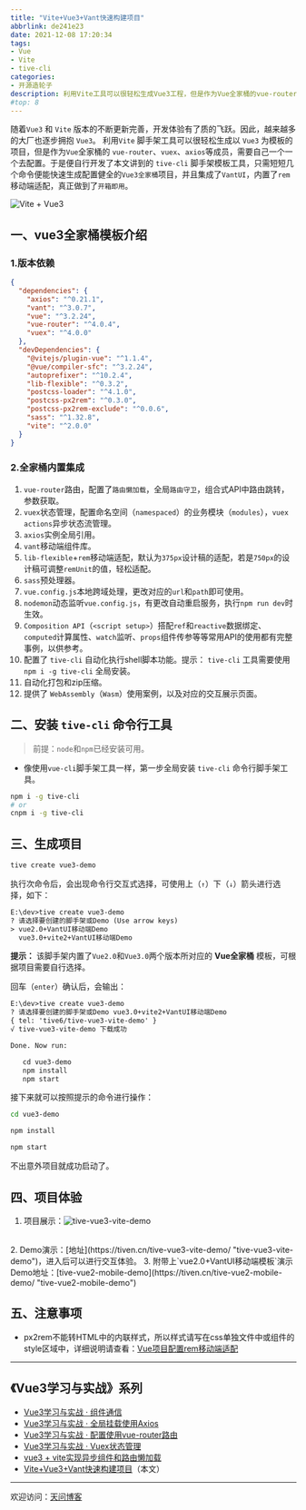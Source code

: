 ```yaml
---
title: "Vite+Vue3+Vant快速构建项目"
abbrlink: de241e23
date: 2021-12-08 17:20:34
tags:
- Vue
- Vite
- tive-cli
categories:
- 开源造轮子
description: 利用Vite工具可以很轻松生成Vue3工程，但是作为Vue全家桶的vue-router、vuex、axios等成员，需要自己一个一个去配置。于是开发了tive-cli脚手架模板工具，只需短短几个命令便能快速生成配置健全的Vue3全家桶项目，并且集成了VantUI，内置了rem移动端适配，真正做到了开箱即用。
#top: 8
---
```


随着`Vue3` 和 `Vite` 版本的不断更新完善，开发体验有了质的飞跃。因此，越来越多的大厂也逐步拥抱 `Vue3`。
利用`Vite` 脚手架工具可以很轻松生成以 `Vue3` 为模板的项目，但是作为`Vue`全家桶的 `vue-router`、`vuex`、`axios`等成员，需要自己一个一个去配置。于是便自行开发了本文讲到的 `tive-cli` 脚手架模板工具，只需短短几个命令便能快速生成配置健全的`Vue3全家桶`项目，并且集成了`VantUI`，内置了`rem`移动端适配，真正做到了`开箱即用`。

![Vite + Vue3](https://tiven.cn/static/img/img-tive-cli-5HtE0nI2K7Ug3p0aKGqWj.jpg)

<!-- more -->

## 一、vue3全家桶模板介绍

### 1.版本依赖

```json
{
  "dependencies": {
    "axios": "^0.21.1",
    "vant": "^3.0.7",
    "vue": "^3.2.24",
    "vue-router": "^4.0.4",
    "vuex": "^4.0.0"
  },
  "devDependencies": {
    "@vitejs/plugin-vue": "^1.1.4",
    "@vue/compiler-sfc": "^3.2.24",
    "autoprefixer": "^10.2.4",
    "lib-flexible": "^0.3.2",
    "postcss-loader": "^4.1.0",
    "postcss-px2rem": "^0.3.0",
    "postcss-px2rem-exclude": "^0.0.6",
    "sass": "^1.32.8",
    "vite": "^2.0.0"
  }
}
```

### 2.全家桶内置集成

1. `vue-router`路由，配置了`路由懒加载`，全局`路由守卫`，组合式API中路由跳转，参数获取。
2. `vuex`状态管理，配置命名空间（`namespaced`）的业务模块（`modules`），`vuex actions`异步状态流管理。 
3. `axios`实例全局引用。
4. `vant`移动端组件库。
5. `lib-flexible`+`rem`移动端适配，默认为`375px`设计稿的适配，若是`750px`的设计稿可调整`remUnit`的值，轻松适配。
6. `sass`预处理器。
7. `vue.config.js`本地跨域处理，更改对应的`url`和`path`即可使用。
8. `nodemon`动态监听`vue.config.js`，有更改自动重启服务，执行`npm run dev`时生效。
9. `Composition API`（`<script setup>`）搭配`ref`和`reactive`数据绑定、`computed`计算属性、`watch`监听、`props`组件传参等等常用API的使用都有完整事例，以供参考。 
10. 配置了 `tive-cli` 自动化执行shell脚本功能。提示： `tive-cli` 工具需要使用 `npm i -g tive-cli` 全局安装。
11. 自动化打包和zip压缩。
12. 提供了 `WebAssembly`（`Wasm`）使用案例，以及对应的交互展示页面。

## 二、安装 `tive-cli` 命令行工具

>前提：`node`和`npm`已经安装可用。

* 像使用`vue-cli`脚手架工具一样，第一步全局安装 `tive-cli` 命令行脚手架工具。

```sh
npm i -g tive-cli
# or
cnpm i -g tive-cli
```

## 三、生成项目

```sh
tive create vue3-demo
```

执行次命令后，会出现命令行交互式选择，可使用上（`↑`）下（`↓`）箭头进行选择，如下：

```txt
E:\dev>tive create vue3-demo
? 请选择要创建的脚手架或Demo (Use arrow keys)
> vue2.0+VantUI移动端Demo
  vue3.0+vite2+VantUI移动端Demo
```

**提示：** 该脚手架内置了`Vue2.0`和`Vue3.0`两个版本所对应的 **Vue全家桶** 模板，可根据项目需要自行选择。

回车（`enter`）确认后，会输出：

```txt
E:\dev>tive create vue3-demo
? 请选择要创建的脚手架或Demo vue3.0+vite2+VantUI移动端Demo
{ tel: 'tive6/tive-vue3-vite-demo' }
√ tive-vue3-vite-demo 下载成功

Done. Now run:

   cd vue3-demo
   npm install
   npm start

```

接下来就可以按照提示的命令进行操作：

```sh
cd vue3-demo

npm install

npm start
```

不出意外项目就成功启动了。

## 四、项目体验

1. 项目展示：![tive-vue3-vite-demo](https://tiven.cn/static/img/img-demo-vue-03-ObdZTqwopBJ4wF6GZoo-0.jpg)
<br>    
2. Demo演示：[地址](https://tiven.cn/tive-vue3-vite-demo/ "tive-vue3-vite-demo")，进入后可以进行交互体验。
3. 附带上`vue2.0+VantUI移动端模板`演示Demo地址：[tive-vue2-mobile-demo](https://tiven.cn/tive-vue2-mobile-demo/ "tive-vue2-mobile-demo")

## 五、注意事项

* px2rem不能转HTML中的内联样式，所以样式请写在css单独文件中或组件的style区域中，详细说明请查看：[Vue项目配置rem移动端适配](https://tiven.cn/p/b1ab6b72/ "Vue项目配置rem移动端适配")

---

## 《Vue3学习与实战》系列

* [Vue3学习与实战 · 组件通信](https://tiven.cn/p/97da9e37/ "Vue3组件通信")
* [Vue3学习与实战 · 全局挂载使用Axios](https://tiven.cn/p/7f7ba3b2/ "全局挂载使用Axios")
* [Vue3学习与实战 · 配置使用vue-router路由](https://tiven.cn/p/3747153d/ "配置使用vue-router路由")
* [Vue3学习与实战 · Vuex状态管理](https://tiven.cn/p/de821c2f/ "Vuex状态管理")
* [vue3 + vite实现异步组件和路由懒加载](https://tiven.cn/p/d41c4425/ "vue3实现异步组件和路由懒加载")
* [Vite+Vue3+Vant快速构建项目](https://tiven.cn/p/de241e23/ "Vite+Vue3+Vant快速构建项目")（本文）

---

欢迎访问：[天问博客](https://tiven.cn/p/de241e23/ "天問博客") 
